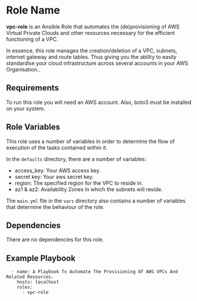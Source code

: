 Role Name
=========
**vpc-role** is an Ansible Role that automates the (de)provisioning of AWS Virtual Private Clouds and other resources necessary for the efficient functioning of a VPC.

In essence, this role manages the creation/deletion of a VPC, subnets, internet gateway and route tables. Thus giving you the ability to easily standardise your cloud infrastructure across several accounts in your AWS Organisation..


Requirements
------------

To run this role you will need an AWS account. Also, boto3 must be installed on your system.

Role Variables
--------------
This role uses a number of variables in order to determine the flow of execution of the tasks contained within it.

In the `defaults` directory, there are a number of variables:
- access_key: Your AWS access key.
- secret key: Your aws secret key.
- region: The specified region for the VPC to reside in.
- az1 & az2: Availability Zones in which the subnets will reside.

The `main.yml` file in the `vars` directory also contains a number of variables that determine the behaviour of the role. 


Dependencies
------------

There are no dependencies for this role.

Example Playbook
----------------

      - name: A Playbook To Automate The Provisioning Of AWS VPCs And Related Resources.
        hosts: localhost
        roles:
          - vpc-role



